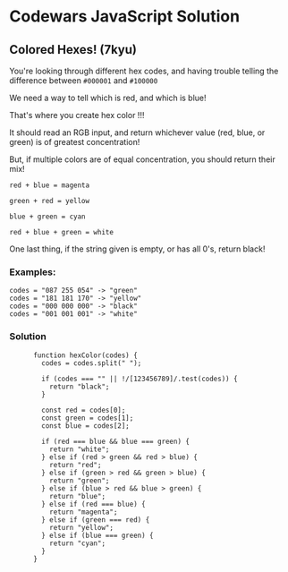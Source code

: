 # Codewars JavaScript Solution

## Colored Hexes! (7kyu)

You're looking through different hex codes, and having trouble telling the difference between `#000001` and `#100000`

We need a way to tell which is red, and which is blue!

That's where you create hex color !!!

It should read an RGB input, and return whichever value (red, blue, or green) is of greatest concentration!

But, if multiple colors are of equal concentration, you should return their mix!

```
red + blue = magenta

green + red = yellow

blue + green = cyan

red + blue + green = white
```

One last thing, if the string given is empty, or has all 0's, return black!

### Examples:

```
codes = "087 255 054" -> "green"
codes = "181 181 170" -> "yellow"
codes = "000 000 000" -> "black"
codes = "001 001 001" -> "white"
```

### Solution

```
      function hexColor(codes) {
        codes = codes.split(" ");

        if (codes === "" || !/[123456789]/.test(codes)) {
          return "black";
        }

        const red = codes[0];
        const green = codes[1];
        const blue = codes[2];

        if (red === blue && blue === green) {
          return "white";
        } else if (red > green && red > blue) {
          return "red";
        } else if (green > red && green > blue) {
          return "green";
        } else if (blue > red && blue > green) {
          return "blue";
        } else if (red === blue) {
          return "magenta";
        } else if (green === red) {
          return "yellow";
        } else if (blue === green) {
          return "cyan";
        }
      }
```
